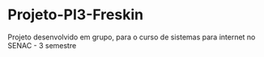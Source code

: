 # Projeto-PI3-Freskin
Projeto  desenvolvido em grupo, para o curso de sistemas para internet no SENAC - 3 semestre 
